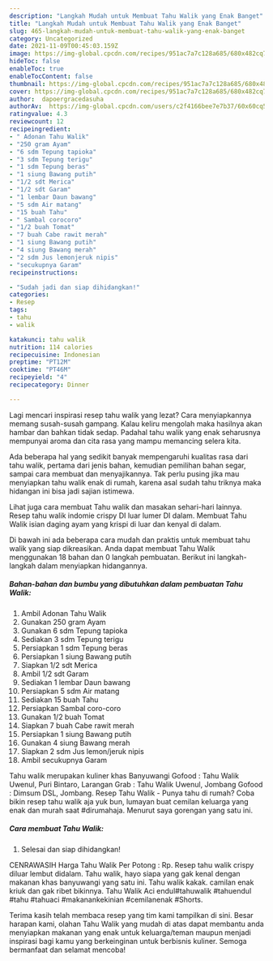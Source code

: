 ```yaml
---
description: "Langkah Mudah untuk Membuat Tahu Walik yang Enak Banget"
title: "Langkah Mudah untuk Membuat Tahu Walik yang Enak Banget"
slug: 465-langkah-mudah-untuk-membuat-tahu-walik-yang-enak-banget
category: Uncategorized
date: 2021-11-09T00:45:03.159Z
image: https://img-global.cpcdn.com/recipes/951ac7a7c128a685/680x482cq70/tahu-walik-foto-resep-utama.jpg
hideToc: false
enableToc: true
enableTocContent: false
thumbnail: https://img-global.cpcdn.com/recipes/951ac7a7c128a685/680x482cq70/tahu-walik-foto-resep-utama.jpg
cover: https://img-global.cpcdn.com/recipes/951ac7a7c128a685/680x482cq70/tahu-walik-foto-resep-utama.jpg
author:  dapoergracedasuha
authorAv:  https://img-global.cpcdn.com/users/c2f4166bee7e7b37/60x60cq50/avatar.jpg
ratingvalue: 4.3
reviewcount: 12
recipeingredient:
- " Adonan Tahu Walik"
- "250 gram Ayam"
- "6 sdm Tepung tapioka"
- "3 sdm Tepung terigu"
- "1 sdm Tepung beras"
- "1 siung Bawang putih"
- "1/2 sdt Merica"
- "1/2 sdt Garam"
- "1 lembar Daun bawang"
- "5 sdm Air matang"
- "15 buah Tahu"
- " Sambal corocoro"
- "1/2 buah Tomat"
- "7 buah Cabe rawit merah"
- "1 siung Bawang putih"
- "4 siung Bawang merah"
- "2 sdm Jus lemonjeruk nipis"
- "secukupnya Garam"
recipeinstructions:

- "Sudah jadi dan siap dihidangkan!"
categories:
- Resep
tags:
- tahu
- walik

katakunci: tahu walik 
nutrition: 114 calories
recipecuisine: Indonesian
preptime: "PT12M"
cooktime: "PT46M"
recipeyield: "4"
recipecategory: Dinner

---
```



Lagi mencari inspirasi resep tahu walik yang lezat? Cara menyiapkannya memang susah-susah gampang. Kalau keliru mengolah maka hasilnya akan hambar dan bahkan tidak sedap. Padahal tahu walik yang enak seharusnya mempunyai aroma dan cita rasa yang mampu memancing selera kita.


Ada beberapa hal yang sedikit banyak mempengaruhi kualitas rasa dari tahu walik, pertama dari jenis bahan, kemudian pemilihan bahan segar, sampai cara membuat dan menyajikannya. Tak perlu pusing jika mau menyiapkan tahu walik enak di rumah, karena asal sudah tahu triknya maka hidangan ini bisa jadi sajian istimewa.

Lihat juga cara membuat Tahu walik dan masakan sehari-hari lainnya. Resep tahu walik indomie crispy DI luar lumer DI dalam. Membuat Tahu Walik isian daging ayam yang krispi di luar dan kenyal di dalam.


Di bawah ini ada beberapa cara mudah dan praktis untuk membuat tahu walik yang siap dikreasikan. Anda dapat membuat Tahu Walik menggunakan 18 bahan dan 0 langkah pembuatan. Berikut ini langkah-langkah dalam menyiapkan hidangannya.

<!--inarticleads1-->

##### Bahan-bahan dan bumbu yang dibutuhkan dalam pembuatan Tahu Walik:

1. Ambil  Adonan Tahu Walik
1. Gunakan 250 gram Ayam
1. Gunakan 6 sdm Tepung tapioka
1. Sediakan 3 sdm Tepung terigu
1. Persiapkan 1 sdm Tepung beras
1. Persiapkan 1 siung Bawang putih
1. Siapkan 1/2 sdt Merica
1. Ambil 1/2 sdt Garam
1. Sediakan 1 lembar Daun bawang
1. Persiapkan 5 sdm Air matang
1. Sediakan 15 buah Tahu
1. Persiapkan  Sambal coro-coro
1. Gunakan 1/2 buah Tomat
1. Siapkan 7 buah Cabe rawit merah
1. Persiapkan 1 siung Bawang putih
1. Gunakan 4 siung Bawang merah
1. Siapkan 2 sdm Jus lemon/jeruk nipis
1. Ambil secukupnya Garam


Tahu walik merupakan kuliner khas Banyuwangi Gofood : Tahu Walik Uwenul, Puri Bintaro, Larangan Grab : Tahu Walik Uwenul, Jombang Gofood : Dimsum DSL, Jombang. Resep Tahu Walik - Punya tahu di rumah? Coba bikin resep tahu walik aja yuk bun, lumayan buat cemilan keluarga yang enak dan murah saat #dirumahaja. Menurut saya gorengan yang satu ini. 

<!--inarticleads2-->

##### Cara membuat Tahu Walik:


1. Selesai dan siap dihidangkan!

CENRAWASIH Harga Tahu Walik Per Potong : Rp. Resep tahu walik crispy diluar lembut didalam. Tahu walik, hayo siapa yang gak kenal dengan makanan khas banyuwangi yang satu ini. Tahu walik kakak. camilan enak kriuk dan gak ribet bikinnya. Tahu Walik Aci endul#tahuwalik #tahuendul #tahu #tahuaci #makanankekinian #cemilanenak #Shorts. 

Terima kasih telah membaca resep yang tim kami tampilkan di sini. Besar harapan kami, olahan Tahu Walik yang mudah di atas dapat membantu anda menyiapkan makanan yang enak untuk keluarga/teman maupun menjadi inspirasi bagi kamu yang berkeinginan untuk berbisnis kuliner. Semoga bermanfaat dan selamat mencoba!

